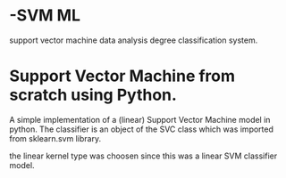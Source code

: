 # -SVM ML
support vector machine data analysis degree classification system.
# Support Vector Machine from scratch using Python.

A simple implementation of a (linear) Support Vector Machine model in python. The classifier is an object of the SVC class which was imported from sklearn.svm library.

the linear kernel type was choosen since this was a linear SVM classifier model.
